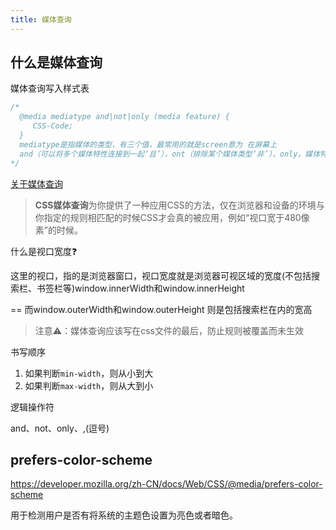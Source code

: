 ```yaml
---
title: 媒体查询
---
```


## 什么是媒体查询

媒体查询写入样式表

```css
/*
  @media mediatype and|not|only (media feature) {
     CSS-Code;
  }
  mediatype是指媒体的类型，有三个值，最常用的就是screen意为 在屏幕上
  and（可以将多个媒体特性连接到一起‘且’），ont（排除某个媒体类型‘非’），only，媒体特性
*/
```

[关于媒体查询](https://developer.mozilla.org/zh-CN/docs/Learn/CSS/CSS_layout/Media_queries)

> **CSS媒体查询**为你提供了一种应用CSS的方法，仅在浏览器和设备的环境与你指定的规则相匹配的时候CSS才会真的被应用，例如“视口宽于480像素”的时候。

什么是视口宽度❓

这里的视口，指的是浏览器窗口，视口宽度就是浏览器可视区域的宽度(不包括搜索栏、书签栏等)window.innerWidth和window.innerHeight

== 而window.outerWidth和window.outerHeight 则是包括搜索栏在内的宽高



> 注意⚠️：媒体查询应该写在css文件的最后，防止规则被覆盖而未生效



书写顺序

1. 如果判断`min-width`，则从小到大
2. 如果判断`max-width`，则从大到小



逻辑操作符

and、not、only、,(逗号)



## prefers-color-scheme

https://developer.mozilla.org/zh-CN/docs/Web/CSS/@media/prefers-color-scheme

用于检测用户是否有将系统的主题色设置为亮色或者暗色。

